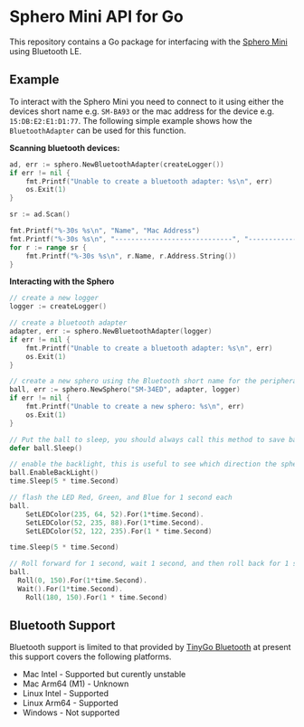 # Sphero Mini API for Go

This repository contains a Go package for interfacing with the [Sphero Mini](https://sphero.com/products/sphero-mini) using Bluetooth LE.

## Example

To interact with the Sphero Mini you need to connect to it using either the devices short name e.g. `SM-BA93` or the 
mac address for the device e.g. `15:DB:E2:E1:D1:77`. The following simple example shows how the `BluetoothAdapter`
can be used for this function.

**Scanning bluetooth devices:**

```go
ad, err := sphero.NewBluetoothAdapter(createLogger())
if err != nil {
	fmt.Printf("Unable to create a bluetooth adapter: %s\n", err)
	os.Exit(1)
}

sr := ad.Scan()

fmt.Printf("%-30s %s\n", "Name", "Mac Address")
fmt.Printf("%-30s %s\n", "-----------------------------", "-----------------")
for r := range sr {
	fmt.Printf("%-30s %s\n", r.Name, r.Address.String())
}
```

**Interacting with the Sphero**

```go
// create a new logger
logger := createLogger()

// create a bluetooth adapter
adapter, err := sphero.NewBluetoothAdapter(logger)
if err != nil {
	fmt.Printf("Unable to create a bluetooth adapter: %s\n", err)
	os.Exit(1)
}

// create a new sphero using the Bluetooth short name for the peripheral
ball, err := sphero.NewSphero("SM-34ED", adapter, logger)
if err != nil {
	fmt.Printf("Unable to create a new sphero: %s\n", err)
	os.Exit(1)
}

// Put the ball to sleep, you should always call this method to save battery
defer ball.Sleep()

// enable the backlight, this is useful to see which direction the sphero is headed
ball.EnableBackLight()
time.Sleep(5 * time.Second)

// flash the LED Red, Green, and Blue for 1 second each 
ball.
	SetLEDColor(235, 64, 52).For(1*time.Second).
	SetLEDColor(52, 235, 88).For(1*time.Second).
	SetLEDColor(52, 122, 235).For(1 * time.Second)

time.Sleep(5 * time.Second)

// Roll forward for 1 second, wait 1 second, and then roll back for 1 second
ball.
  Roll(0, 150).For(1*time.Second).
  Wait().For(1*time.Second).
	Roll(180, 150).For(1 * time.Second)

```

## Bluetooth Support

Bluetooth support is limited to that provided by [TinyGo Bluetooth](https://github.com/tinygo-org/bluetooth) 
at present this support covers the following platforms.

* Mac Intel - Supported but curently unstable
* Mac Arm64 (M1) - Unknown
* Linux Intel - Supported
* Linux Arm64 - Supported
* Windows - Not supported
